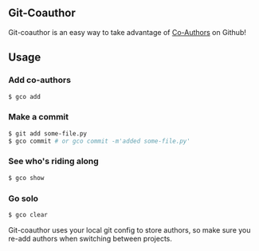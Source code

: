 ## Git-Coauthor

Git-coauthor is an easy way to take advantage of [Co-Authors](https://help.github.com/articles/creating-a-commit-with-multiple-authors/) on Github!

## Usage

### Add co-authors
```sh
$ gco add
```

### Make a commit

```sh
$ git add some-file.py
$ gco commit # or gco commit -m'added some-file.py'
```

### See who's riding along

```sh
$ gco show
```

### Go solo

```sh
$ gco clear
```

Git-coauthor uses your local git config to store authors, so make sure you re-add authors when switching between projects.
